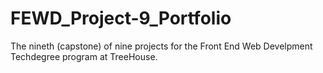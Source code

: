 # FEWD_Project-9_Portfolio
The nineth (capstone) of nine projects for the Front End Web Develpment Techdegree program at TreeHouse. 
